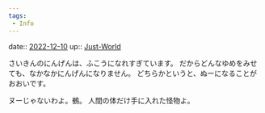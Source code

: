 ```yaml
---
tags:
 - Info
---
```


date:: [2022-12-10](/Daily_Note/2022-12-10.md)
up:: [Just-World](../Bar/Novel/Just-World/Just-World.md)

さいきんのにんげんは、ふこうになれすぎています。
だからどんなゆめをみせても、なかなかにんげんになりません。
どちらかというと、ぬーになることがおおいです。

ヌーじゃないわよ。鵺。
人間の体だけ手に入れた怪物よ。